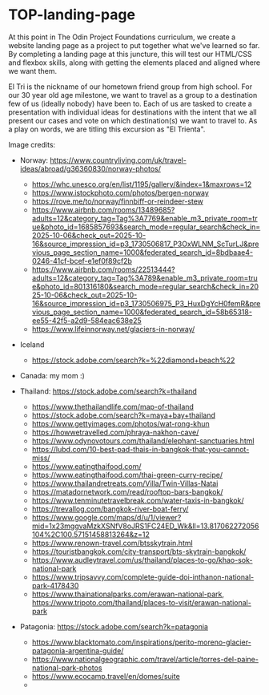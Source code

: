 # TOP-landing-page
At this point in The Odin Project Foundations curriculum, we create a website landing page as a project to put together what we've learned so far.  By completing a landing page at this juncture, this will test our HTML/CSS and flexbox skills, along with getting the elements placed and aligned where we want them.

El Tri is the nickname of our hometown friend group from high school.  For our 30 year old age milestone, we want to travel as a group to a destination few of us (ideally nobody) have been to.  Each of us are tasked to create a presentation with individual ideas for destinations with the intent that we all present our cases and vote on which destination(s) we want to travel to.  As a play on words, we are titling this excursion as "El Trienta".

Image credits:
- Norway: https://www.countryliving.com/uk/travel-ideas/abroad/g36360830/norway-photos/
    - https://whc.unesco.org/en/list/1195/gallery/&index=1&maxrows=12
    - https://www.istockphoto.com/photos/bergen-norway
    - https://rove.me/to/norway/finnbiff-or-reindeer-stew
    - https://www.airbnb.com/rooms/13489685?adults=12&category_tag=Tag%3A7769&enable_m3_private_room=true&photo_id=1685857693&search_mode=regular_search&check_in=2025-10-06&check_out=2025-10-16&source_impression_id=p3_1730506817_P3OxWLNM_ScTurLJ&previous_page_section_name=1000&federated_search_id=8bdbaae4-0246-41cf-bcef-e1ef0f89cf2b
    - https://www.airbnb.com/rooms/22513444?adults=12&category_tag=Tag%3A789&enable_m3_private_room=true&photo_id=801316180&search_mode=regular_search&check_in=2025-10-06&check_out=2025-10-16&source_impression_id=p3_1730506975_P3_HuxDgYcH0femR&previous_page_section_name=1000&federated_search_id=58b65318-ee55-42f5-a2d9-584eac638e25
    - https://www.lifeinnorway.net/glaciers-in-norway/

- Iceland
    - https://stock.adobe.com/search?k=%22diamond+beach%22

- Canada: my mom :)
- Thailand: https://stock.adobe.com/search?k=thailand
    - https://www.thethailandlife.com/map-of-thailand
    - https://stock.adobe.com/search?k=maya+bay+thailand
    - https://www.gettyimages.com/photos/wat-rong-khun
    - https://howwetravelled.com/phraya-nakhon-cave/
    - https://www.odynovotours.com/thailand/elephant-sanctuaries.html
    - https://lubd.com/10-best-pad-thais-in-bangkok-that-you-cannot-miss/
    - https://www.eatingthaifood.com/
    - https://www.eatingthaifood.com/thai-green-curry-recipe/
    - https://www.thailandretreats.com/Villa/Twin-Villas-Natai
    - https://matadornetwork.com/read/rooftop-bars-bangkok/
    - https://www.tenminutetravelbreak.com/water-taxis-in-bangkok/
    - https://trevallog.com/bangkok-river-boat-ferry/
    - https://www.google.com/maps/d/u/1/viewer?mid=1x23mggvaMzkXSNfV8oJRS1FC24ED_Wk&ll=13.817062272056104%2C100.57151458813264&z=12
    - https://www.renown-travel.com/btsskytrain.html
    - https://touristbangkok.com/city-transport/bts-skytrain-bangkok/
    - https://www.audleytravel.com/us/thailand/places-to-go/khao-sok-national-park
    - https://www.tripsavvy.com/complete-guide-doi-inthanon-national-park-4178430
    - https://www.thainationalparks.com/erawan-national-park, https://www.tripoto.com/thailand/places-to-visit/erawan-national-park 
- Patagonia: https://stock.adobe.com/search?k=patagonia
    - https://www.blacktomato.com/inspirations/perito-moreno-glacier-patagonia-argentina-guide/
    - https://www.nationalgeographic.com/travel/article/torres-del-paine-national-park-photos
    - https://www.ecocamp.travel/en/domes/suite
    - 